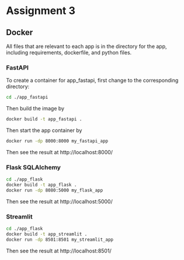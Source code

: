 # Assignment 3

## Docker

All files that are relevant to each app is in the directory for the app, including requirements, dockerfile, and python files. 

### FastAPI 

To create a container for app_fastapi, first change to the corresponding directory:

```bash
cd ./app_fastapi
```

Then build the image by 

```bash
docker build -t app_fastapi .
```

Then start the app container by 
```bash
docker run -dp 8000:8000 my_fastapi_app
```

Then see the result at http://localhost:8000/

### Flask SQLAlchemy
```bash
cd ./app_flask
docker build -t app_flask .
docker run -dp 8080:5000 my_flask_app
```
Then see the result at http://localhost:5000/

### Streamlit 
```bash
cd ./app_flask
docker build -t app_streamlit .
docker run -dp 8501:8501 my_streamlit_app
```
Then see the result at http://localhost:8501/
